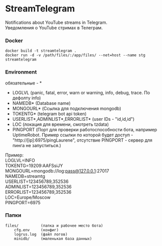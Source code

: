 # StreamTelegram
Notifications about YouTube streams in Telegram.  
Уведомления о YouTube стримах в Телеграм.
### Docker
```
docker build -t streamtelegram .  
docker run -d -v /path/files/:/app/files/ --net=host --name stg streamtelegram
```
### Environment
обязательные - *
* LOGLVL (panic, fatal, error, warn or warning, info, debug, trace. По дефолту info)
* NAMEDB* (Database name)
* MONGOURL* (Ссылка для подключения mongodb)
* TOKENTG* (telegram bot api token)
* USERLIST*,ADMINLIST*,ERRORLIST* (user IDs - "id,id,id")
* LOC (локация для времени, смотреть tzdata)
* PINGPORT (Порт для проверки работоспособности бота, например UptimeRobot. Пример ссылки по которой будет доступ - "http://[ip]:6975/pingLaurene", отсутствие PINGPORT - сервер для пинга не запуститься.)

Пример:  
LOGLVL=INFO  
TOKENTG=19209:AAFSsiJY  
MONGOURL=mongodb://log:pass@127.0.0.1:27017  
NAMEDB=streamtg  
USERLIST=123456789,352536  
ADMINLIST=123456789,352536   
ERRORLIST=123456789,352536  
LOC=Europe/Moscow  
PINGPORT=6975

### Папки
```
files/          (папка и рабочее место бота)
    cfg.env     (конфиг)
    logrus.log  (файл логов)
    minidb/     (маленькая база данных)
```